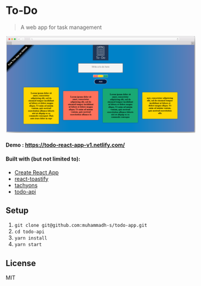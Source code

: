 # To-Do
> A web app for task management


![](screenshot.png?raw=true)

 #### Demo : https://todo-react-app-v1.netlify.com/

#### Built with (but not limited to):
- [Create React App](https://github.com/facebook/create-react-app)
- [react-toastify](https://github.com/fkhadra/react-toastify)
- [tachyons](https://github.com/tachyons-css/tachyons/)
- [todo-api](https://github.com/muhammadh-s/todo-api)

## Setup

1. `git clone git@github.com:muhammadh-s/todo-app.git`
2. `cd todo-api`
3. `yarn install`
4. `yarn start`

## License
MIT
